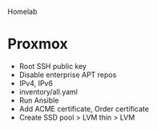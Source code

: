 Homelab


# Proxmox

- Root SSH public key
- Disable enterprise APT repos
- IPv4, IPv6
- inventory/all.yaml
- Run Ansible
- Add ACME certificate, Order certificate
- Create SSD pool > LVM thin > LVM
